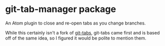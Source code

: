 # git-tab-manager package

An Atom plugin to close and re-open tabs as you change branches.

While this certainly isn't a fork of [git-tabs](https://github.com/dbslone/git-tabs),
git-tabs came first and is based off of the same idea, so I figured it would be
polite to mention them.
